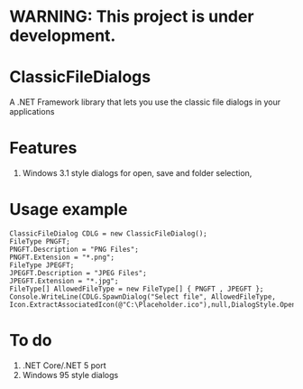 # WARNING: This project is under development.
# ClassicFileDialogs
A .NET Framework library that lets you use the classic file dialogs in your applications
# Features
1. Windows 3.1 style dialogs for open, save and folder selection,
# Usage example
```
ClassicFileDialog CDLG = new ClassicFileDialog();
FileType PNGFT;
PNGFT.Description = "PNG Files";
PNGFT.Extension = "*.png";
FileType JPEGFT;
JPEGFT.Description = "JPEG Files";
JPEGFT.Extension = "*.jpg";
FileType[] AllowedFileType = new FileType[] { PNGFT , JPEGFT };
Console.WriteLine(CDLG.SpawnDialog("Select file", AllowedFileType, Icon.ExtractAssociatedIcon(@"C:\Placeholder.ico"),null,DialogStyle.Open31));
```
# To do
1. .NET Core/.NET 5 port
2. Windows 95 style dialogs
